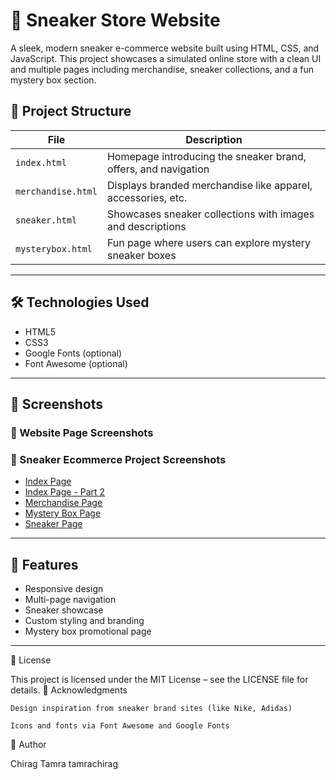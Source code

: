# 🏀 Sneaker Store Website

A sleek, modern sneaker e-commerce website built using HTML, CSS, and JavaScript. This project showcases a simulated online store with a clean UI and multiple pages including merchandise, sneaker collections, and a fun mystery box section.



## 📁 Project Structure

| File | Description |
|------|-------------|
| `index.html` | Homepage introducing the sneaker brand, offers, and navigation |
| `merchandise.html` | Displays branded merchandise like apparel, accessories, etc. |
| `sneaker.html` | Showcases sneaker collections with images and descriptions |
| `mysterybox.html` | Fun page where users can explore mystery sneaker boxes |

---

## 🛠️ Technologies Used

- HTML5
- CSS3
- Google Fonts (optional)
- Font Awesome (optional)

---

## 📸 Screenshots

### 👟 Website Page Screenshots

### 👟 Sneaker Ecommerce Project Screenshots

- [Index Page](https://raw.githubusercontent.com/tamrachirag/Sneaker-Ecommerce-Project/main/Index.png)
- [Index Page - Part 2](https://raw.githubusercontent.com/tamrachirag/Sneaker-Ecommerce-Project/main/Index%20Part2.Png)
- [Merchandise Page](https://raw.githubusercontent.com/tamrachirag/Sneaker-Ecommerce-Project/main/Marchandise.Png)
- [Mystery Box Page](https://raw.githubusercontent.com/tamrachirag/Sneaker-Ecommerce-Project/main/Mystery.png)
- [Sneaker Page](https://raw.githubusercontent.com/tamrachirag/Sneaker-Ecommerce-Project/main/Sneaker.png)


---

## 🚀 Features

- Responsive design
- Multi-page navigation
- Sneaker showcase
- Custom styling and branding
- Mystery box promotional page

---
📜 License

This project is licensed under the MIT License – see the LICENSE file for details.
🙌 Acknowledgments

    Design inspiration from sneaker brand sites (like Nike, Adidas)

    Icons and fonts via Font Awesome and Google Fonts

👤 Author

Chirag Tamra
tamrachirag
